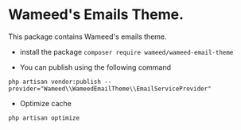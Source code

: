 # Wameed's Emails Theme.
This package contains Wameed's emails theme.

- install the package 
`composer require wameed/wameed-email-theme`


- You can publish using the following command

`php artisan vendor:publish --provider="Wameed\\WameedEmailTheme\\EmailServiceProvider"`

- Optimize cache

`php artisan optimize`
 